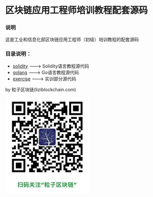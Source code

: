 # 区块链应用工程师培训教程配套源码

### 说明

这是工业和信息化部区块链应用工程师（初级）培训教程的配套源码

### 目录说明：

- [solidity](./solidity/) ---> Solidity语言教程源代码
- [golang](./golang/) ---> Go语言教程源代码
- [exercise](./exercise/) ---> 实训部分源代码

by 粒子区块链(liziblockchain.com)

![](./imgs/liziblockchain_wechat.jpg)
